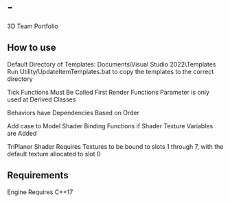 # -
3D Team Portfolio

## How to use	
Default Directory of Templates: Documents\Visual Studio 2022\Templates\
Run Utility/UpdateItemTemplates.bat to copy the templates to the correct directory

Tick Functions Must Be Called First
Render Functions Parameter is only used at Derived Classes

Behaviors have Dependencies Based on Order

Add case to Model Shader Binding Functions if Shader Texture Variables are Added

TriPlaner Shader Requires Textures to be bound to slots 1 through 7, with the default texture allocated to slot 0

## Requirements
Engine Requires C++17
